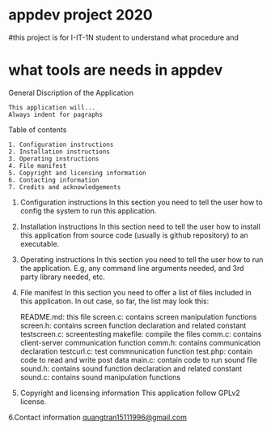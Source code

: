 # appdev project 2020

#this project is for I-IT-1N student to understand what procedure and
# what tools are needs in appdev

General Discription of the Application

	This application will...
	Always indent for pagraphs

Table of contents

	1. Configuration instructions
	2. Installation instructions
	3. Operating instructions
	4. File manifest
	5. Copyright and licensing information
	6. Contacting information
	7. Credits and acknowledgements

1. Configuration instructions
	In this section you need to tell the user how to config the system
	to run this application.

2. Installation instructions
	In this section need to tell the user how to install this application
	from source code (usually is github repository) to an executable.

3. Operating instructions
	In this section you need to tell the user how to run the application. E.g,
	any command line arguments needed, and 3rd party library needed, etc.

4. File manifest
	In this section you need to offer a list of files included in this 
	application. In out case, so far, the list may look this:

	README.md:		this file
	screen.c:		contains screen manipulation functions
	screen.h:		contains screen function declaration and related constant
	testscreen.c:	screentesting
	makefile:		compile the files
	comm.c:			contains client-server communication function
	comm.h:			contains communication declaration
	testcurl.c:		test commnunication function
	test.php:		contain code to read and write post data
	main.c:			contain code to run sound file
	sound.h:		contains sound function declaration and related constant
	sound.c:		contains sound manipulation functions

5. Copyright and licensing information
	This application follow GPLv2 license.

6.Contact information
	quangtran15111996@gmail.com
